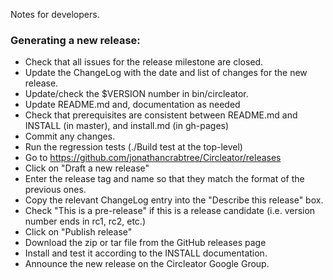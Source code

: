 Notes for developers.

### Generating a new release:

* Check that all issues for the release milestone are closed.
* Update the ChangeLog with the date and list of changes for the new release.
* Update/check the $VERSION number in bin/circleator.
* Update README.md and, documentation as needed
* Check that prerequisites are consistent between README.md and INSTALL (in master), 
  and install.md (in gh-pages)
* Commit any changes.
* Run the regression tests (./Build test at the top-level)
* Go to https://github.com/jonathancrabtree/Circleator/releases
* Click on "Draft a new release"
* Enter the release tag and name so that they match the format of the previous ones.
* Copy the relevant ChangeLog entry into the "Describe this release" box.
* Check "This is a pre-release" if this is a release candidate (i.e. version number ends in rc1, rc2, etc.)
* Click on "Publish release"
* Download the zip or tar file from the GitHub releases page
* Install and test it according to the INSTALL documentation.
* Announce the new release on the Circleator Google Group.


